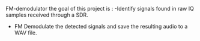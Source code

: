 FM-demodulator
the goal of this project is : 
-Identify signals found in raw IQ samples received through a SDR.
- FM Demodulate the detected signals and save the resulting audio to a WAV file.
